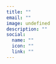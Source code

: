 ```yaml
---
title: ""
email: ""
image: undefined
description: ""
social:
  name: ""
  icon: ""
  link: ""
---
```

